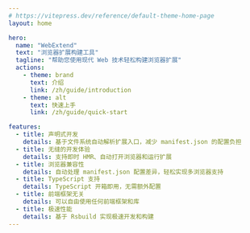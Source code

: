 ```yaml
---
# https://vitepress.dev/reference/default-theme-home-page
layout: home

hero:
  name: "WebExtend"
  text: "浏览器扩展构建工具"
  tagline: "帮助您使用现代 Web 技术轻松构建浏览器扩展"
  actions:
    - theme: brand
      text: 介绍
      link: /zh/guide/introduction
    - theme: alt
      text: 快速上手
      link: /zh/guide/quick-start

features:
  - title: 声明式开发
    details: 基于文件系统自动解析扩展入口，减少 manifest.json 的配置负担
  - title: 无缝的开发体验
    details: 支持即时 HMR、自动打开浏览器和运行扩展
  - title: 浏览器兼容性
    details: 自动处理 manifest.json 配置差异，轻松实现多浏览器支持
  - title: TypeScript 支持
    details: TypeScript 开箱即用，无需额外配置
  - title: 前端框架无关
    details: 可以自由使用任何前端框架和库
  - title: 极速性能
    details: 基于 Rsbuild 实现极速开发和构建
---
```

